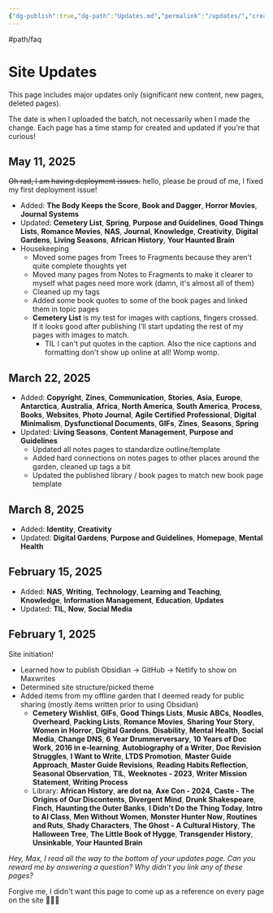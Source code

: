 ```yaml
---
{"dg-publish":true,"dg-path":"Updates.md","permalink":"/updates/","created":"2025-02-15T13:35:11.256-05:00","updated":"2025-05-11T20:33:46.655-04:00"}
---
```


#path/faq 
# Site Updates
This page includes major updates only (significant new content, new pages, deleted pages). 

The date is when I uploaded the batch, not necessarily when I made the change. Each page has a time stamp for created and updated if you're that curious!

## May 11, 2025
~~Oh rad, I am having deployment issues.~~ hello, please be proud of me, I fixed my first deployment issue!
- Added: **The Body Keeps the Score**, **Book and Dagger**, **Horror Movies**, **Journal Systems**
- Updated: **Cemetery List**, **Spring**, **Purpose and Guidelines**, **Good Things Lists**, **Romance Movies**, **NAS**, **Journal**, **Knowledge**, **Creativity**, **Digital Gardens**, **Living Seasons**, **African History**, **Your Haunted Brain**
- Housekeeping
	- Moved some pages from Trees to Fragments because they aren't quite complete thoughts yet 
	- Moved many pages from Notes to Fragments to make it clearer to myself what pages need more work (damn, it's almost all of them)
	- Cleaned up my tags 
	- Added some book quotes to some of the book pages and linked them in topic pages
	- **Cemetery List** is my test for images with captions, fingers crossed. If it looks good after publishing I'll start updating the rest of my pages with images to match.
		- TIL I can't put quotes in the caption. Also the nice captions and formatting don't show up online at all! Womp womp.
## March 22, 2025
- Added: **Copyright**, **Zines**, **Communication**, **Stories**, **Asia**, **Europe**, **Antarctica**, **Australia**, **Africa**, **North America**, **South America**, **Process**, **Books**, **Websites**, **Photo Journal**, **Agile Certified Professional**, **Digital Minimalism**, **Dysfunctional Documents**, **GIFs**, **Zines**, **Seasons**, **Spring**
- Updated: **Living Seasons**, **Content Management**, **Purpose and Guidelines**
	- Updated all notes pages to standardize outline/template
	- Added hard connections on notes pages to other places around the garden, cleaned up tags a bit
	- Updated the published library / book pages to match new book page template
## March 8, 2025
* Added: **Identity**, **Creativity** 
* Updated: **Digital Gardens**, **Purpose and Guidelines**, **Homepage**, **Mental Health**
## February 15, 2025
* Added: **NAS**, **Writing**, **Technology**, **Learning and Teaching**, **Knowledge**, **Information Management**, **Education**, **Updates**
* Updated: **TIL**, **Now**, **Social Media**
## February 1, 2025
Site initiation!
* Learned how to publish Obsidian -> GitHub -> Netlify to show on Maxwrites
* Determined site structure/picked theme
* Added items from my offline garden that I deemed ready for public sharing (mostly items written prior to using Obsidian)
	* **Cemetery Wishlist**, **GIFs**, **Good Things Lists**, **Music ABCs**, **Noodles**, **Overheard**, **Packing Lists**, **Romance Movies**, **Sharing Your Story**, **Women in Horror**, **Digital Gardens**, **Disability**, **Mental Health**, **Social Media**, **Change DNS**, **6 Year Drummerversary**, **10 Years of Doc Work**, **2016 in e-learning**, **Autobiography of a Writer**, **Doc Revision Struggles**, **I Want to Write**, **LTDS Promotion**, **Master Guide Approach**, **Master Guide Revisions**, **Reading Habits Reflection**, **Seasonal Observation**, **TIL**, **Weeknotes - 2023**, **Writer Mission Statement**, **Writing Process**
	* Library: **African History**, **are dot na**, **Axe Con - 2024**, **Caste - The Origins of Our Discontents**, **Divergent Mind**, **Drunk Shakespeare**, **Finch**, **Haunting the Outer Banks**, **I Didn't Do the Thing Today**, **Intro to AI Class**, **Men Without Women**, **Monster Hunter Now**, **Routines and Ruts**, **Shady Characters**, **The Ghost - A Cultural History**, **The Halloween Tree**, **The Little Book of Hygge**, **Transgender History**, **Unsinkable**, **Your Haunted Brain**


_Hey, Max, I read all the way to the bottom of your updates page. Can you reward me by answering a question? Why didn't you link any of these pages?_

Forgive me, I didn't want this page to come up as a reference on every page on the site 🤷🙏🫶